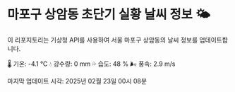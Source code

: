 
# 마포구 상암동 초단기 실황 날씨 정보 🌤️

이 리포지토리는 기상청 API를 사용하여 서울 마포구 상암동의 날씨 정보를 업데이트합니다. 

🌡️ 기온: -4.1 ℃
💧 강수량: 0 mm
💦 습도: 48 %
🌬️ 풍속: 2.9 m/s

마지막 업데이트 시각: 2025년 02월 23일 00시 08분    
